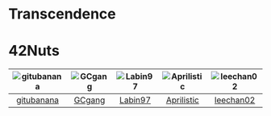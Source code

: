# Transcendence


# 42Nuts
|![gitubanana](https://avatars.githubusercontent.com/u/101627885)|![GCgang](https://avatars.githubusercontent.com/u/85366633)|![Labin97](https://avatars.githubusercontent.com/u/109407187)|![Aprilistic](https://avatars.githubusercontent.com/u/70141850)|![leechan02](https://avatars.githubusercontent.com/u/89778914)|
|:-:|:-:|:-:|:-:|:-:|
|[gitubanana](https://github.com/gitubanana)|[GCgang](https://github.com/GCgang)|[Labin97](https://github.com/Labin97)|[Aprilistic](https://github.com/Aprilistic)|[leechan02](https://github.com/leechan02)|

